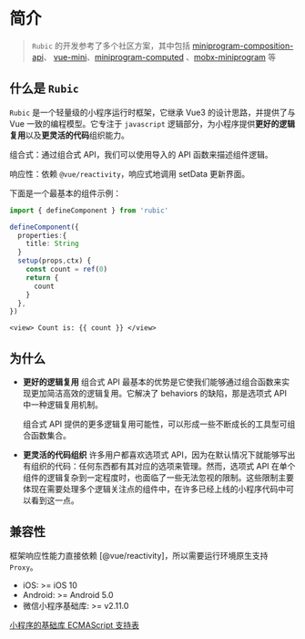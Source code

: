 # 简介

> `Rubic` 的开发参考了多个社区方案，其中包括 [miniprogram-composition-api](https://github.com/clevok/miniprogram-composition-api)、 [vue-mini](https://github.com/vue-mini/vue-mini)、[miniprogram-computed](https://github.com/wechat-miniprogram/computed) 、[mobx-miniprogram](https://github.com/wechat-miniprogram/mobx-miniprogram-bindings) 等

## 什么是 `Rubic`

`Rubic` 是一个轻量级的小程序运行时框架，它继承 Vue3 的设计思路，并提供了与 Vue 一致的编程模型。它专注于 `javascript` 逻辑部分，为小程序提供**更好的逻辑复用**以及**更灵活的代码**组织能力。

组合式：通过组合式 API，我们可以使用导入的 API 函数来描述组件逻辑。

响应性：依赖 `@vue/reactivity`，响应式地调用 setData 更新界面。

下面是一个最基本的组件示例：

```ts
import { defineComponent } from 'rubic'

defineComponent({
  properties:{
    title: String
  }
  setup(props,ctx) {
    const count = ref(0)
    return {
      count
    }
  },
})
```

```vue-html
<view> Count is: {{ count }} </view>
```

## 为什么

- **更好的逻辑复用**
  组合式 API 最基本的优势是它使我们能够通过组合函数来实现更加简洁高效的逻辑复用。它解决了 behaviors 的缺陷，那是选项式 API 中一种逻辑复用机制。

  组合式 API 提供的更多逻辑复用可能性，可以形成一些不断成长的工具型可组合函数集合。

- **更灵活的代码组织**
  许多用户都喜欢选项式 API，因为在默认情况下就能够写出有组织的代码：任何东西都有其对应的选项来管理。然而，选项式 API 在单个组件的逻辑复杂到一定程度时，也面临了一些无法忽视的限制。这些限制主要体现在需要处理多个逻辑关注点的组件中，在许多已经上线的小程序代码中可以看到这一点。

## 兼容性

框架响应性能力直接依赖 [@vue/reactivity]，所以需要运行环境原生支持 `Proxy`。

- iOS: >= iOS 10
- Android: >= Android 5.0
- 微信小程序基础库: >= v2.11.0

[小程序的基础库 ECMAScript 支持表](https://wechat-miniprogram.github.io/miniprogram-compat/#2_11_0)
